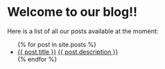 # Welcome to our blog!!

Here is a list of all our posts available at the moment:

<ul>
  {% for post in site.posts %}
    <li>
      <a href="/github-pages-with-jekyll{{ post.url }}">{{ post.title }}</a>
      <a href="/github-pages-with-jekyll{{ post.url }}">{{ post.description }}</a>
    </li>
  {% endfor %}
</ul>
